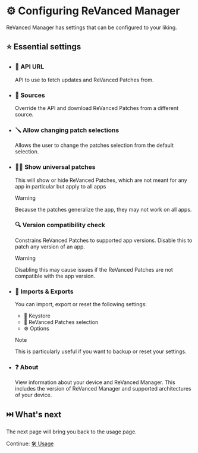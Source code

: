 # ⚙️ Configuring ReVanced Manager

ReVanced Manager has settings that can be configured to your liking.

## ⭐ Essential settings

- ### 🔗 API URL

  API to use to fetch updates and ReVanced Patches from.

- ### 🧬 Sources

  Override the API and download ReVanced Patches from a different source.

- ### 🪛 Allow changing patch selections

  Allows the user to change the patches selection from the default selection.

- ### 🧑‍🔬 Show universal patches

  This will show or hide ReVanced Patches, which are not meant for any app in particular but apply to all apps

  > [!WARNING]  
  > Because the patches generalize the app, they may not work on all apps.

  ### 🔍 Version compatibility check

  Constrains ReVanced Patches to supported app versions. Disable this to patch any version of an app.

  > [!WARNING]
  > Disabling this may cause issues if the ReVanced Patches are not compatible with the app version.

- ### 💾 Imports & Exports

  You can import, export or reset the following settings:

  - 🔑 Keystore
  - 📄 ReVanced Patches selection
  - ⚙️ Options

  > [!NOTE]  
  > This is particularly useful if you want to backup or reset your settings.

- ### ❓ About

  View information about your device and ReVanced Manager. This includes the version of ReVanced Manager and supported architectures of your device.

## ⏭️ What's next

The next page will bring you back to the usage page.

Continue: [🛠️ Usage](2_usage.md)